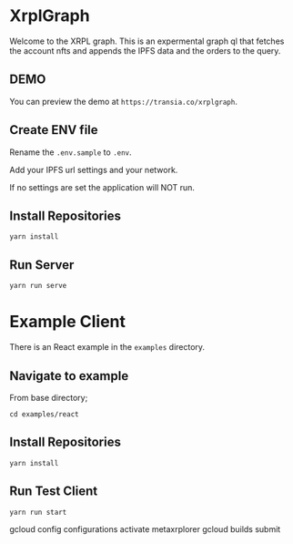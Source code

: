# XrplGraph

Welcome to the XRPL graph. This is an expermental graph ql that fetches the account nfts and appends the IPFS data and the orders to the query.

## DEMO

You can preview the demo at `https://transia.co/xrplgraph`.

## Create ENV file

Rename the `.env.sample` to `.env`.

Add your IPFS url settings and your network. 

If no settings are set the application will NOT run.

## Install Repositories

```
yarn install
```

## Run Server

```
yarn run serve
```

# Example Client

There is an React example in the `examples` directory.

## Navigate to example

From base directory;

```
cd examples/react
```

## Install Repositories

```
yarn install
```

## Run Test Client

```
yarn run start
```

gcloud config configurations activate metaxrplorer
gcloud builds submit
